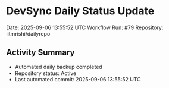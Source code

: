 # DevSync Daily Status Update
Date: 2025-09-06 13:55:52 UTC
Workflow Run: #79
Repository: iitmrishi/dailyrepo

## Activity Summary
- Automated daily backup completed
- Repository status: Active
- Last automated commit: 2025-09-06 13:55:52 UTC
